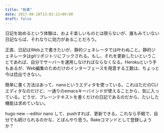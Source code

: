 ```yaml
---
title: "執筆"
date: 2017-08-28T13:02:21+09:00
draft: false
---
```


日記を始めるという体験は、およそ楽しいものとは限らないが、誰もみていない日記ならば、それなりに効力があることだろう。

正直、日記はWeb上で書きたいが、静的ジェネレータでは叶わぬこと。静的ジェネレータはgitリポジトリにフックされる。もし、それを更新したいということであれば、自分でサーバーを運用しなければならなくなる。Herokuという手もあるが、Web編集のためだけのインターフェースを用意する工数は、ちょっと今は捻出できない。

簡単に書く方法はあって、nanoというエディタを使っている。これはただのCLIエディタなのだけど、一通りのemacsキーバインドが使えることから、気に入っている。どうせ、プレーンテキストを書くだけの日記であるのだから、たいした機能は求めていない。

hugo new --editor nano して、pushすれば、更新できる。これなら手軽で、自分でも続けられるのかな、とぼんやり思う。Rakeコマンドとして登録しようか？
